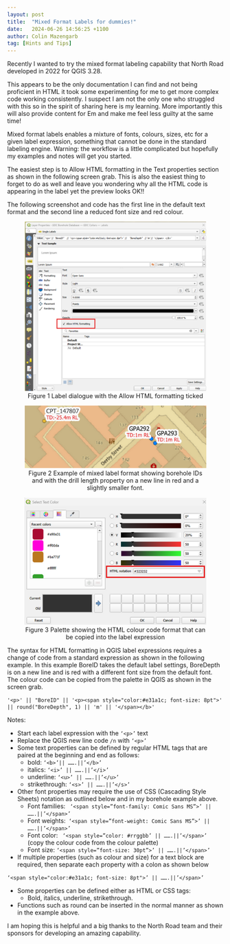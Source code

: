 ```yaml
---
layout: post
title:  "Mixed Format Labels for dummies!"
date:   2024-06-26 14:56:25 +1100
author: Colin Mazengarb
tag: [Hints and Tips]
---
```


Recently I wanted to try the mixed format labeling capability that North Road developed in 2022 for QGIS 3.28.

This appears to be the only documentation I can find and not being proficient in HTML it took some experimenting for me to get more complex code working consistently. I suspect I am not the only one who struggled with this so in the spirit of sharing here is my learning. More importantly this will also provide content for Em and make me feel less guilty at the same time!   

Mixed format labels enables a mixture of fonts, colours, sizes, etc for a given label expression, something that cannot be done in the standard labeling engine. Warning: the workflow is a little complicated but hopefully my examples and notes will get you started.  

The easiest step is to Allow HTML formatting in the Text properties section as shown in the following screen grab. This is also the easiest thing to forget to do as well and leave you wondering why all the HTML code is appearing in the label yet the preview looks OK!!  

The following screenshot and code has the first line in the default text format and the second line a reduced font size and red colour.  
<center>
  <figure>
    <img src="/assets/img/posts/fig1_cm2.png" alt= "Figure 1"/>
    <figcaption>Figure 1 Label dialogue with the Allow HTML formatting ticked</figcaption>
    </figure>
</center>

<center>
  <figure>
    <img src="/assets/img/posts/fig2_cm.png" alt= "Figure 2"/>
    <figcaption>Figure 2 Example of mixed label format showing borehole IDs and with the drill length property on a new line in red and a slightly smaller font.</figcaption>
    </figure>
</center>


<center>
  <figure>
    <img src="/assets/img/posts/fig3_cm.png" alt= "Figure 3"/>
    <figcaption>Figure 3 Palette showing the HTML colour code format that can be copied into the label expression</figcaption>
    </figure>
</center>

The syntax for HTML formatting in QGIS label expressions requires a change of code from a standard expression as shown in the following example. In this example BoreID takes the default label settings, BoreDepth is on a new line and is red with a different font size from the default font. The colour code can be copied from the palette in QGIS as shown in the screen grab.  

````
'<p>' || "BoreID" || '<p><span style="color:#e31a1c; font-size: 8pt">' || round("BoreDepth", 1) || 'm' || '</span></b>'
````

Notes:  
- Start each label expression with the ````‘<p>’```` text
- Replace the QGIS new line code ````/n```` with ````‘<p>’````
- Some text properties can be defined by regular HTML tags that are paired at the beginning and end as follows:
  - bold:    ````‘<b>’|| …….||’</b>’````
  - italics: ````‘<i>’ || …….||’</i>’````
  - underline: ````‘<u>’ || …….||’</u>’````
  - strikethrough: ````‘<s>’ || …….||’</s>’````
- Other font properties may require the use of CSS (Cascading Style Sheets) notation as outlined below and in my borehole example above. 
  - Font families: ```` ‘<span style=”font-family: Comic Sans MS”>’ || …….||’</span>’````
  - Font weights:```` ‘<span style=”font-weight: Comic Sans MS”>’ || …….||’</span>’````
  - Font color: ```` ‘<span style=”color: #rrggbb’ || …….||’</span>’```` (copy the colour code from the colour palette)
  - Font size: ````‘<span style=”font-size: 30pt”>’ || …….||’</span>’````
- If multiple properties (such as colour and size) for a text block are required, then separate each property with a colon as shown below
````
‘<span style="color:#e31a1c; font-size: 8pt">’ || …….||’</span>’
````
- Some properties can be defined either as HTML or CSS tags:
  - Bold, italics, underline, strikethrough.
- Functions such as round can be inserted in the normal manner as shown in the example above.
   
I am hoping this is helpful and a big thanks to the North Road team and their sponsors for developing an amazing capability.